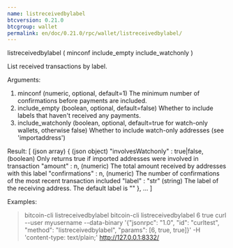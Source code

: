 ```yaml
---
name: listreceivedbylabel
btcversion: 0.21.0
btcgroup: wallet
permalink: en/doc/0.21.0/rpc/wallet/listreceivedbylabel/
---
```


listreceivedbylabel ( minconf include_empty include_watchonly )

List received transactions by label.

Arguments:
1. minconf              (numeric, optional, default=1) The minimum number of confirmations before payments are included.
2. include_empty        (boolean, optional, default=false) Whether to include labels that haven't received any payments.
3. include_watchonly    (boolean, optional, default=true for watch-only wallets, otherwise false) Whether to include watch-only addresses (see 'importaddress')

Result:
[                                        (json array)
  {                                      (json object)
    "involvesWatchonly" : true|false,    (boolean) Only returns true if imported addresses were involved in transaction
    "amount" : n,                        (numeric) The total amount received by addresses with this label
    "confirmations" : n,                 (numeric) The number of confirmations of the most recent transaction included
    "label" : "str"                      (string) The label of the receiving address. The default label is ""
  },
  ...
]

Examples:
> bitcoin-cli listreceivedbylabel 
> bitcoin-cli listreceivedbylabel 6 true
> curl --user myusername --data-binary '{"jsonrpc": "1.0", "id": "curltest", "method": "listreceivedbylabel", "params": [6, true, true]}' -H 'content-type: text/plain;' http://127.0.0.1:8332/


